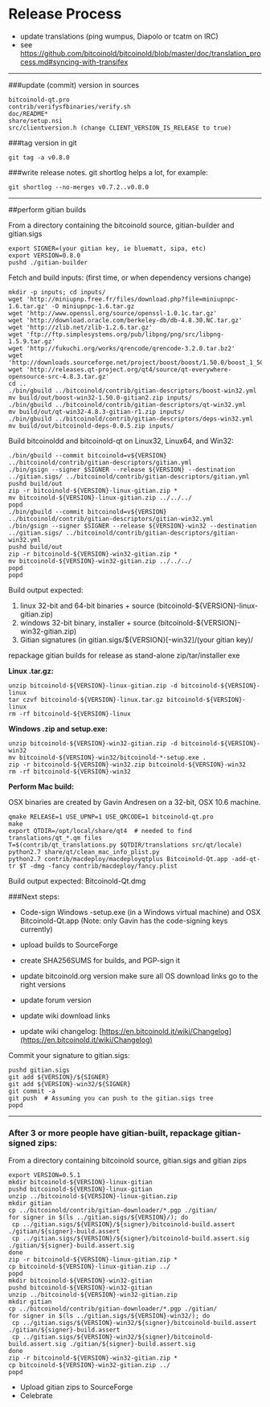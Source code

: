 Release Process
====================

* update translations (ping wumpus, Diapolo or tcatm on IRC)
* see https://github.com/bitcoinold/bitcoinold/blob/master/doc/translation_process.md#syncing-with-transifex

* * *

###update (commit) version in sources


	bitcoinold-qt.pro
	contrib/verifysfbinaries/verify.sh
	doc/README*
	share/setup.nsi
	src/clientversion.h (change CLIENT_VERSION_IS_RELEASE to true)

###tag version in git

	git tag -a v0.8.0

###write release notes. git shortlog helps a lot, for example:

	git shortlog --no-merges v0.7.2..v0.8.0

* * *

##perform gitian builds

 From a directory containing the bitcoinold source, gitian-builder and gitian.sigs
  
	export SIGNER=(your gitian key, ie bluematt, sipa, etc)
	export VERSION=0.8.0
	pushd ./gitian-builder

 Fetch and build inputs: (first time, or when dependency versions change)

	mkdir -p inputs; cd inputs/
	wget 'http://miniupnp.free.fr/files/download.php?file=miniupnpc-1.6.tar.gz' -O miniupnpc-1.6.tar.gz
	wget 'http://www.openssl.org/source/openssl-1.0.1c.tar.gz'
	wget 'http://download.oracle.com/berkeley-db/db-4.8.30.NC.tar.gz'
	wget 'http://zlib.net/zlib-1.2.6.tar.gz'
	wget 'ftp://ftp.simplesystems.org/pub/libpng/png/src/libpng-1.5.9.tar.gz'
	wget 'http://fukuchi.org/works/qrencode/qrencode-3.2.0.tar.bz2'
	wget 'http://downloads.sourceforge.net/project/boost/boost/1.50.0/boost_1_50_0.tar.bz2'
	wget 'http://releases.qt-project.org/qt4/source/qt-everywhere-opensource-src-4.8.3.tar.gz'
	cd ..
	./bin/gbuild ../bitcoinold/contrib/gitian-descriptors/boost-win32.yml
	mv build/out/boost-win32-1.50.0-gitian2.zip inputs/
	./bin/gbuild ../bitcoinold/contrib/gitian-descriptors/qt-win32.yml
	mv build/out/qt-win32-4.8.3-gitian-r1.zip inputs/
	./bin/gbuild ../bitcoinold/contrib/gitian-descriptors/deps-win32.yml
	mv build/out/bitcoinold-deps-0.0.5.zip inputs/

 Build bitcoinoldd and bitcoinold-qt on Linux32, Linux64, and Win32:
  
	./bin/gbuild --commit bitcoinold=v${VERSION} ../bitcoinold/contrib/gitian-descriptors/gitian.yml
	./bin/gsign --signer $SIGNER --release ${VERSION} --destination ../gitian.sigs/ ../bitcoinold/contrib/gitian-descriptors/gitian.yml
	pushd build/out
	zip -r bitcoinold-${VERSION}-linux-gitian.zip *
	mv bitcoinold-${VERSION}-linux-gitian.zip ../../../
	popd
	./bin/gbuild --commit bitcoinold=v${VERSION} ../bitcoinold/contrib/gitian-descriptors/gitian-win32.yml
	./bin/gsign --signer $SIGNER --release ${VERSION}-win32 --destination ../gitian.sigs/ ../bitcoinold/contrib/gitian-descriptors/gitian-win32.yml
	pushd build/out
	zip -r bitcoinold-${VERSION}-win32-gitian.zip *
	mv bitcoinold-${VERSION}-win32-gitian.zip ../../../
	popd
	popd

  Build output expected:

  1. linux 32-bit and 64-bit binaries + source (bitcoinold-${VERSION}-linux-gitian.zip)
  2. windows 32-bit binary, installer + source (bitcoinold-${VERSION}-win32-gitian.zip)
  3. Gitian signatures (in gitian.sigs/${VERSION}[-win32]/(your gitian key)/

repackage gitian builds for release as stand-alone zip/tar/installer exe

**Linux .tar.gz:**

	unzip bitcoinold-${VERSION}-linux-gitian.zip -d bitcoinold-${VERSION}-linux
	tar czvf bitcoinold-${VERSION}-linux.tar.gz bitcoinold-${VERSION}-linux
	rm -rf bitcoinold-${VERSION}-linux

**Windows .zip and setup.exe:**

	unzip bitcoinold-${VERSION}-win32-gitian.zip -d bitcoinold-${VERSION}-win32
	mv bitcoinold-${VERSION}-win32/bitcoinold-*-setup.exe .
	zip -r bitcoinold-${VERSION}-win32.zip bitcoinold-${VERSION}-win32
	rm -rf bitcoinold-${VERSION}-win32

**Perform Mac build:**

  OSX binaries are created by Gavin Andresen on a 32-bit, OSX 10.6 machine.

	qmake RELEASE=1 USE_UPNP=1 USE_QRCODE=1 bitcoinold-qt.pro
	make
	export QTDIR=/opt/local/share/qt4  # needed to find translations/qt_*.qm files
	T=$(contrib/qt_translations.py $QTDIR/translations src/qt/locale)
	python2.7 share/qt/clean_mac_info_plist.py
	python2.7 contrib/macdeploy/macdeployqtplus Bitcoinold-Qt.app -add-qt-tr $T -dmg -fancy contrib/macdeploy/fancy.plist

 Build output expected: Bitcoinold-Qt.dmg

###Next steps:

* Code-sign Windows -setup.exe (in a Windows virtual machine) and
  OSX Bitcoinold-Qt.app (Note: only Gavin has the code-signing keys currently)

* upload builds to SourceForge

* create SHA256SUMS for builds, and PGP-sign it

* update bitcoinold.org version
  make sure all OS download links go to the right versions

* update forum version

* update wiki download links

* update wiki changelog: [https://en.bitcoinold.it/wiki/Changelog](https://en.bitcoinold.it/wiki/Changelog)

Commit your signature to gitian.sigs:

	pushd gitian.sigs
	git add ${VERSION}/${SIGNER}
	git add ${VERSION}-win32/${SIGNER}
	git commit -a
	git push  # Assuming you can push to the gitian.sigs tree
	popd

-------------------------------------------------------------------------

### After 3 or more people have gitian-built, repackage gitian-signed zips:

From a directory containing bitcoinold source, gitian.sigs and gitian zips

	export VERSION=0.5.1
	mkdir bitcoinold-${VERSION}-linux-gitian
	pushd bitcoinold-${VERSION}-linux-gitian
	unzip ../bitcoinold-${VERSION}-linux-gitian.zip
	mkdir gitian
	cp ../bitcoinold/contrib/gitian-downloader/*.pgp ./gitian/
	for signer in $(ls ../gitian.sigs/${VERSION}/); do
	 cp ../gitian.sigs/${VERSION}/${signer}/bitcoinold-build.assert ./gitian/${signer}-build.assert
	 cp ../gitian.sigs/${VERSION}/${signer}/bitcoinold-build.assert.sig ./gitian/${signer}-build.assert.sig
	done
	zip -r bitcoinold-${VERSION}-linux-gitian.zip *
	cp bitcoinold-${VERSION}-linux-gitian.zip ../
	popd
	mkdir bitcoinold-${VERSION}-win32-gitian
	pushd bitcoinold-${VERSION}-win32-gitian
	unzip ../bitcoinold-${VERSION}-win32-gitian.zip
	mkdir gitian
	cp ../bitcoinold/contrib/gitian-downloader/*.pgp ./gitian/
	for signer in $(ls ../gitian.sigs/${VERSION}-win32/); do
	 cp ../gitian.sigs/${VERSION}-win32/${signer}/bitcoinold-build.assert ./gitian/${signer}-build.assert
	 cp ../gitian.sigs/${VERSION}-win32/${signer}/bitcoinold-build.assert.sig ./gitian/${signer}-build.assert.sig
	done
	zip -r bitcoinold-${VERSION}-win32-gitian.zip *
	cp bitcoinold-${VERSION}-win32-gitian.zip ../
	popd

- Upload gitian zips to SourceForge
- Celebrate 
